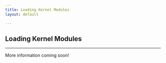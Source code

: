 ```yaml
---
title: Loading Kernel Modules
layout: default

---
```


## Loading Kernel Modules
---

More information coming soon!
